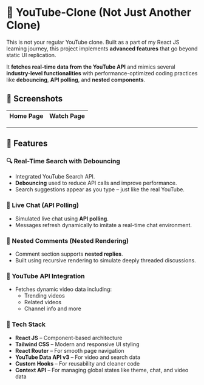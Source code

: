 # 🎥 YouTube-Clone (Not Just Another Clone)

This is not your regular YouTube clone. Built as a part of my React JS learning journey, this project implements **advanced features** that go beyond static UI replication.

It **fetches real-time data from the YouTube API** and mimics several **industry-level functionalities** with performance-optimized coding practices like **debouncing**, **API polling**, and **nested components**.


## 📸 Screenshots

| Home Page | Watch Page |
|----------|------------------|


---

## 🚀 Features

### 🔍 Real-Time Search with Debouncing
- Integrated YouTube Search API.
- **Debouncing** used to reduce API calls and improve performance.
- Search suggestions appear as you type – just like the real YouTube.

### 💬 Live Chat (API Polling)
- Simulated live chat using **API polling**.
- Messages refresh dynamically to imitate a real-time chat environment.

### 🌳 Nested Comments (Nested Rendering)
- Comment section supports **nested replies**.
- Built using recursive rendering to simulate deeply threaded discussions.

### 📡 YouTube API Integration
- Fetches dynamic video data including:
  - Trending videos
  - Related videos
  - Channel info and more

### 🎨 Tech Stack
- **React JS** – Component-based architecture
- **Tailwind CSS** – Modern and responsive UI styling
- **React Router** – For smooth page navigation
- **YouTube Data API v3** – For video and search data
- **Custom Hooks** – For reusability and cleaner code
- **Context API** – For managing global states like theme, chat, and video data



